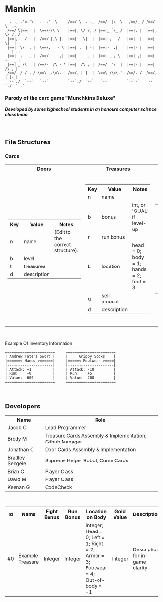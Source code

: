 # Mankin

```         ___      ,---.       .-._          ,--.-.,-.     .=-.-.  .-._         
  .-._ .'=.'\   .--.'  \     /==/ \  .-._  /==/- |\  \   /==/_ / /==/ \  .-._  
 /==/ \|==|  |  \==\-/\ \    |==|, \/ /, / |==|_ `/_ /  |==|, |  |==|, \/ /, / 
 |==|,|  / - |  /==/-|_\ |   |==|-  \|  |  |==| ,   /   |==|  |  |==|-  \|  |  
 |==|  \/  , |  \==\,   - \  |==| ,  | -|  |==|-  .|    |==|- |  |==| ,  | -|  
 |==|- ,   _ |  /==/ -   ,|  |==| -   _ |  |==| _ , \   |==| ,|  |==| -   _ |  
 |==| _ /\   | /==/-  /\ - \ |==|  /\ , |  /==/  '\  |  |==|- |  |==|  /\ , |  
 /==/  / / , / \==\ _.\=\.-' /==/, | |- |  \==\ /\=\.'  /==/. /  /==/, | |- |  
 `--`./  `--`   `--`         `--`./  `--`   `--`        `--`-`   `--`./  `--`  
```                                                 
 
### Parody of the card game "Munchkins Deluxe"
##### Developed by some highschool students in an honours computer science class lmao
<br />

## File Structures
### Cards

<table>
  <tr>
    <th>Doors</th>
    <th>Treasures</th>
    <th>Curses</th>
  </tr>
  <tr>
    <td>
      <br />
      <table>
        <tr>
          <th>Key</th>
          <th>Value</th>
          <th>Notes</th>
        </tr>
        <tr>
          <td>n</td>
          <td>name</td>
          <td>(Edit to the correct structure).</td>
        </tr>
        <tr>
          <td>b</td>
          <td>level</td>
          <td />
        </tr>
        <tr>
          <td>t</td>
          <td>treasures</td>
          <td />
        </tr>
        <tr>
          <td>d</td>
          <td>description</td>
          <td />
        </tr>
      </table>
      <br />
    </td>
    <td>
      <br />
      <table>
        <tr>
          <th>Key</th>
          <th>Value</th>
          <th>Notes</th>
        </tr>
        <tr>
          <td>n</td>
          <td>name</td>
          <td />
        </tr>
        <tr>
          <td>b</td>
          <td>bonus</td>
          <td>int, or 'GUAL' if level-up</td>
        </tr>
        <tr>
          <td>r</td>
          <td>run bonus</td>
          <td />
        </tr>
        <tr>
          <td>L</td>
          <td>location</td>
          <td>head = 0; body = 1; hands = 2; feet = 3</td>
        </tr>
        <tr>
          <td>g</td>
          <td>sell amount</td>
          <td />
        </tr>
        <tr>
          <td>d</td>
          <td>description</td>
          <td />
        </tr>
      </table>
      <br />
    </td>
    <td>
      <br />
      <table>
        <tr>
          <th>Key</th>
          <th>Value</th>
          <th>Notes</th>
        </tr>
        <tr>
          <td>n</td>
          <td>name</td>
          <td />
        </tr>
        <tr>
          <td>a</td>
          <td>action</td>
          <td>GDAL | ATK | RUN| REM | CAR | ETX | LAL</td>
        </tr>
        <tr>
          <td>e</td>
          <td>effect amount</td>
          <td />
        </tr>
        <tr>
          <td>d</td>
          <td>description</td>
          <td />
        </tr>
      </table>
      <br />
    </td>
  </tr>
</table>

<br />

Example Of Inventory Information
```
=======================     =======================
| Andrew Tate's Sword |     |     Grippy Socks    |
|======< Hands >======|     |=====< Footwear >====|
|---------------------|     |---------------------|
| Attack: +1          |     | Attack: -10         |
| Run:    +0          |     | Run:    +5          |
| Value:  600         |     | Value:  200         |
=======================     =======================
```

<br />

## Developers

<table>
  <tr>
    <th>Name</th>
    <th>Role</th>
  </tr>
  <tr>
    <td>Jacob C</td>
    <td>Lead Programmer</td>
  </tr>
  <tr>
    <td>Brody M</td>
    <td>Treasure Cards Assembly & Implementation, Github Manager</td>
  </tr>
  <tr>
    <td>Jonathan C</td>
    <td>Door Cards Assembly & Implementation</td>
  </tr>
  <tr>
    <td>Bradley Sengele</td>
    <td>Supreme Helper Robot, Curse Cards</td>
  </tr>
  <tr>
    <td>Brian C</td>
    <td>Player Class</td>
  </tr>
  <tr>
    <td>David M</td>
    <td>Player Class</td>
  </tr>
  <tr>
    <td>Keenan G</td>
    <td>CodeCheck</td>
  </tr>
</table>

<br />

<table>
  <tr>
    <th>Id</th>
    <th>Name</th>
    <th>Fight Bonus</th>
    <th>Run Bonus</th>
    <th>Location on Body</th>
    <th>Gold Value</th>
    <th>Description</th>
    <th>Notes</th>
  </tr>
  <tr>
    <td>#0</td>
    <td>Example Treasure</td>
    <td>Integer</td>
    <td>Integer</td>
    <td>Integer; Head = 0; Left = 1; Right = 2; Armor = 3; Footwear = 4; Out-of-body = -1</td>
    <td>Integer</td>
    <td>Description for in-game clarity</td>
    <td>Extra notes for development use</td>
  </tr>
</table>

